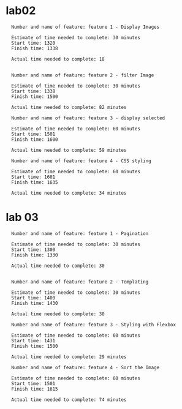 # lab02

      Number and name of feature: feature 1 - Display Images

      Estimate of time needed to complete: 30 minutes
      Start time: 1320
      Finish time: 1338

      Actual time needed to complete: 18


      Number and name of feature: feature 2 - filter Image

      Estimate of time needed to complete: 30 minutes
      Start time: 1338
      Finish time: 1500

      Actual time needed to complete: 82 minutes

      Number and name of feature: feature 3 - display selected

      Estimate of time needed to complete: 60 minutes
      Start time: 1501
      Finish time: 1600

      Actual time needed to complete: 59 minutes

      Number and name of feature: feature 4 - CSS styling

      Estimate of time needed to complete: 60 minutes
      Start time: 1601
      Finish time: 1635

      Actual time needed to complete: 34 minutes


# lab 03

      Number and name of feature: feature 1 - Pagination

      Estimate of time needed to complete: 30 minutes
      Start time: 1300
      Finish time: 1330

      Actual time needed to complete: 30


      Number and name of feature: feature 2 - Templating

      Estimate of time needed to complete: 30 minutes
      Start time: 1400
      Finish time: 1430

      Actual time needed to complete: 30

      Number and name of feature: feature 3 - Styling with Flexbox

      Estimate of time needed to complete: 60 minutes
      Start time: 1431
      Finish time: 1500

      Actual time needed to complete: 29 minutes

      Number and name of feature: feature 4 - Sort the Image

      Estimate of time needed to complete: 60 minutes
      Start time: 1501
      Finish time: 1615

      Actual time needed to complete: 74 minutes

